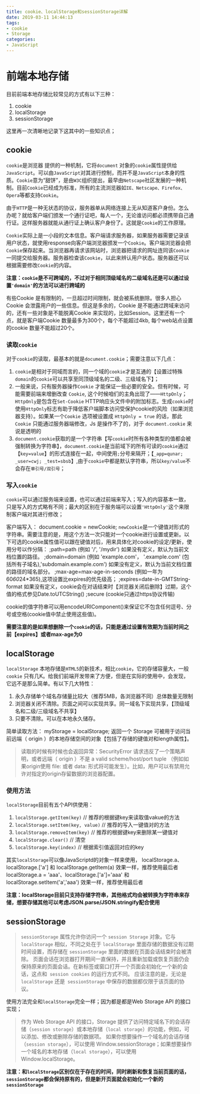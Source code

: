 ```yaml
---
title: cookie、localStorage和sessionStorage详解
date: 2019-03-11 14:44:13
tags:
- cookie
- Storage
categories: 
- JavaScript
---
```

# 前端本地存储
目前前端本地存储比较常见的方式有以下三种：
1. cookie
2. localStorage
3. sessionStorage

这里再一次清晰地记录下这其中的一些知识点；

<!-- more -->

## cookie
 `cookie`是浏览器 提供的一种机制，它将`document` 对象的`cookie`属性提供给`JavaScript`。可以由`JavaScript`对其进行控制，而并不是`JavaScript`本身的性质。`Cookie`意为“甜饼”，是由`W3C`组织提出，最早由`Netscape`社区发展的一种机制。目前`Cookie`已经成为标准，所有的主流浏览器如`IE、Netscape、Firefox、Opera`等都支持`Cookie`。

由于`HTTP`是一种无状态的协议，服务器单从网络连接上无从知道客户身份。怎么办呢？就给客户端们颁发一个通行证吧，每人一个，无论谁访问都必须携带自己通行证。这样服务器就能从通行证上确认客户身份了。这就是`Cookie`的工作原理。

`Cookie`实际上是一小段的文本信息。客户端请求服务器，如果服务器需要记录该用户状态，就使用response向客户端浏览器颁发一个`Cookie`。客户端浏览器会把`Cookie`保存起来。当浏览器再请求该网站时，浏览器把请求的网址连同该`Cookie`一同提交给服务器。服务器检查该`Cookie`，以此来辨认用户状态。服务器还可以根据需要修改`Cookie`的内容。

**注意：`cookie`是不可跨域的，不过对于相同顶级域名的二级域名还是可以通过设置`'domain'`的方法可以进行跨域的**

有些Cookie 是有限制的，一旦超过时间限制，就会被系统删除。很多人担心Cookie 会泄露用户的一些信息。但这是多余的，Cookie 是不能通过跨域来访问的，还有一些对象是不能脱离Cookie 来实现的，比如Session。这里还有一个点，就是客户端Cookie 数量最多为300个，每个不能超过4kb, 每个web站点设置的cookie 数量不能超过20个。


     
### 读取`cookie`
对于`cookie`的读取，最基本的就是`document.cookie`；需要注意以下几点：
1. `cookie`是相对于同域而言的，同一个域的`cookie`才是互通的【设置过特殊`domain`的`cookie`可以共享至同顶级域名的二级、三级域名下】；
2. 一般来说，只有服务器操作`Cookie` 才能保证一些必要的安全。但有时候，可能需要前端来增删改查 `Cookie`, 这个时候咱们的主角出现了——`HttpOnly`；`HttpOnly`是包含在`Set-Cookie` HTTP响应头文件中的附加标志。生成`cookie`时使用`HttpOnly`标志有助于降低客户端脚本访问受保护cookie的风险（如果浏览器支持）。如果某一个`Cookie` 选项被设置成 `HttpOnly = true` 的话，那此`Cookie` 只能通过服务器端修改，Js 是操作不了的，对于 `document.cookie` 来说是透明的
3. `document.cookie`获取的是一个字符串【写`cookie`时所有各种类型的值都会被强制转换为字符串】，`document.cookie`是当前域下的所有可读的`cookie`通过【`key=value`】的形式连接在一起，中间使用`;`分号来隔开；【`_app=qunar; _user=cwj; _test=sbsb`】,由于`cookie`中都是默认字符串，所以`key/value`不会存在`单引号/双引号`；

### 写入`cookie`
`cookie`可以通过服务端来设置，也可以通过前端来写入；写入的内容基本一致，只是写入的方式略有不同；最大的区别在于服务端可以设置`'HttpOnly'`这个来限制客户端对其进行修改；

客户端写入：
    document.cookie = newCookie;
`newCookie`是一个键值对形式的字符串。需要注意的是，用这个方法一次只能对一个cookie进行设置或更新。以下可选的cookie属性值可以跟在键值对后，用来具体化对cookie的设定/更新，使用分号以作分隔：
    ;path=path (例如 '/', '/mydir') 如果没有定义，默认为当前文档位置的路径。
    ;domain=domain (例如 'example.com'， '.example.com' (包括所有子域名),'subdomain.example.com') 如果没有定义，默认为当前文档位置的路径的域名部分。
    ;max-age=max-age-in-seconds (例如一年为60*60*24*365),这项设置比expires的优先级高；
    ;expires=date-in-GMTString-format 如果没有定义，cookie会在对话结束时【浏览器关闭后删除】过期，这个值的格式参见Date.toUTCString() 
    ;secure (cookie只通过https协议传输)

cookie的值字符串可以用encodeURIComponent()来保证它不包含任何逗号、分号或空格(cookie值中禁止使用这些值)。

**需要注意的是如果想删除一个`cookie`的话，只能是通过设置有效期为当前时间之前【expires】或者max-age为0**

## localStorage
`localStorage` 本地存储是`HTML5`的新技术，相比`cookie`，它的存储容量大，一般`cookie` 只有几K。给我们前端开发带来了方便，但是在实际的使用中，会发现，它远不是那么简单。有以下几大特性：
1. 永久存储单个域名存储量比较大（推荐5MB，各浏览器不同）总体数量无限制
2. 浏览器关闭不清除。页面之间可以实现共享。同一域名下实现共享，【顶级域名和二级/三级域名不共享】
3. 只要不清除。可以在本地永久储存。

简单读取方法：
    myStorage = localStorage;
返回一个 Storage 可被用于访问当前远端（ origin ）的本地存储空间的对象【包括了存储的键值对和length属性】。
>读取的时候有时候也会返回异常：SecurityError
请求违反了一个策略声明，或者远端（ origin ）不是 a valid scheme/host/port tuple （例如如果origin使用 file: 或者 data: 形式将可能发生）。比如，用户可以有禁用允许对指定的origin存留数据的浏览器配置。

### 使用方法
`localStorage`目前有五个API供使用：
1. `localStorage.getItem(key)` // 推荐的根据键key来读取值vakue的方法
1. `localStorage.setItem(key, value)` // 推荐的写入一键值对的方法
1. `localStorage.removeItem(key)` // 推荐的根据键key来删除某一键值对
1. `localStorage.clear()`   // 清空
1. `localStorage.key(index)`  // 根据索引值返回对应的key

其实`localStorage`可以像JavaScriptd的对象一样来使用，
    localStorage.a、localStorage.['a'] 和 localStorage.getItem(a) 效果一样，推荐使用最后者
    localStorage.a = 'aaa'、localStorage.['a']='aaa' 和 localStorage.setItem('a','aaa') 效果一样，推荐使用最后者
    
**注意：localStorage目前只支持存储字符串，其他格式均会被转换为字符串来存储，想要存储其他可以考虑JSON.parse/JSON.stringify配合使用**

## sessionStorage
>`sessionStorage` 属性允许你访问一个 `session Storage` 对象。它与 `localStorage` 相似，不同之处在于 `localStorage` 里面存储的数据没有过期时间设置，而存储在 `sessionStorage` 里面的数据在页面会话结束时会被清除。
页面会话在浏览器打开期间一直保持，并且重新加载或恢复页面仍会保持原来的页面会话。在新标签或窗口打开一个页面会初始化一个新的会话，这点和` session cookies` 的运行方式不同。
应该注意的是，无论是 `localStorage` 还是` sessionStorage` 中保存的数据都仅限于该页面的协议。

使用方法完全和`localStorage`完全一样；因为都是都是Web Storage API 的接口实现；
>作为 Web Storage API 的接口，Storage 提供了访问特定域名下的会话存储（`session storage`）或本地存储（`local storage`）的功能，例如，可以添加、修改或删除存储的数据项。
如果你想要操作一个域名的会话存储（`session storage`），可以使用 Window.sessionStorage；如果想要操作一个域名的本地存储（`local storage`），可以使用 Window.localStorage。

**注意：和`localStorage`区别仅在于存在的时间，同时刷新和恢复当前页面的话，`sessionStorage`都会保持原有的，但是新开页面就会初始化一个新的`sessionStorage`**